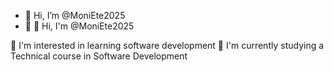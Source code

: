 - 👋 Hi, I’m @MoniEte2025
- 👀 👋 Hi, I'm @MoniEte2025

👀 I'm interested in learning software development
🌱 I'm currently studying a Technical course in Software Development
<!---
MoniEte2025/MoniEte2025 is a ✨ special ✨ repository because its `README.md` (this file) appears on your GitHub profile.
You can click the Preview link to take a look at your changes.
--->
